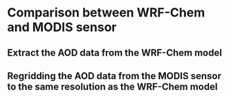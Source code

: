 # Comparison between WRF-Chem and MODIS sensor

## Extract the AOD data from the WRF-Chem model 

## Regridding the AOD data from the MODIS sensor to the same resolution as the WRF-Chem model 
